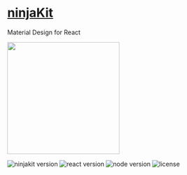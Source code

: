 # [ninjaKit](https://ninjakit.dev)

Material Design for React

<img src="https://ninjakit.dev/icon.svg" height="256" />

![ninjakit version](https://img.shields.io/npm/v/ninjakit) ![react version](https://img.shields.io/npm/dependency-version/ninjakit/peer/react) ![node version](https://img.shields.io/node/v/ninjakit) ![license](https://img.shields.io/github/license/ninja/ninjakit)

